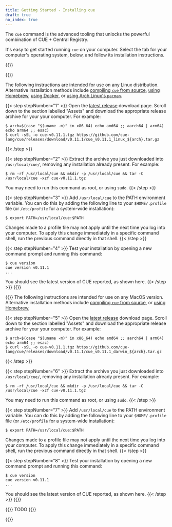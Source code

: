 ```yaml
---
title: Getting Started - Installing cue
draft: true
no_index: true
---
```


The `cue` command is the advanced tooling that unlocks the powerful combination
of CUE + Central Registry.

It's easy to get started running `cue` on your computer.
Select the tab for your computer's operating system, below, and follow its
installation instructions.

{{<tabs>}}

{{<tab name="Linux">}}

The following instructions are intended for use on any Linux distribution.
Alternative installation methods include
[compiling `cue` from source](FIXME),
[using Homebrew](FIXME),
[using Docker](FIXME),
or [using Arch Linux's `pacman`](FIXME).

{{< step stepNumber="1" >}}
Open the [latest release](https://github.com/cue-lang/cue/releases/latest)
download page.
Scroll down to the section labelled "Assets" and download the appropriate
release archive for your your computer. For example:
```text { title="TERMINAL" type="terminal" codeToCopy="YXJjaD0kKGNhc2UgIiQodW5hbWUgLW0pIiBpbiB4ODZfNjQpIGVjaG8gYW1kNjQgOzsgYWFyY2g2NCB8IGFybTY0KSBlY2hvIGFybTY0IDs7IGVzYWMpCmN1cmwgLXNTTCAtbyBjdWUtdjAuMTEuMS50Z3ogaHR0cHM6Ly9naXRodWIuY29tL2N1ZS1sYW5nL2N1ZS9yZWxlYXNlcy9kb3dubG9hZC92MC4xMS4xL2N1ZV92MC4xMS4xX2xpbnV4XyR7YXJjaH0udGFyLmd6" }
$ arch=$(case "$(uname -m)" in x86_64) echo amd64 ;; aarch64 | arm64) echo arm64 ;; esac)
$ curl -sSL -o cue-v0.11.1.tgz https://github.com/cue-lang/cue/releases/download/v0.11.1/cue_v0.11.1_linux_${arch}.tar.gz
```
{{< /step >}}

{{< step stepNumber="2" >}}
Extract the archive you just downloaded into `/usr/local/cue/`, removing any
installation already present. For example:
```text { title="TERMINAL" type="terminal" codeToCopy="cm0gLXJmIC91c3IvbG9jYWwvY3VlICYmIG1rZGlyIC1wIC91c3IvbG9jYWwvY3VlICYmIHRhciAtQyAvdXNyL2xvY2FsL2N1ZSAteHpmIGN1ZS12MC4xMS4xLnRneg==" }
$ rm -rf /usr/local/cue && mkdir -p /usr/local/cue && tar -C /usr/local/cue -xzf cue-v0.11.1.tgz
```
You may need to run this command as root, or using `sudo`.
{{< /step >}}

{{< step stepNumber="3" >}}
Add `/usr/local/cue` to the PATH environment variable.
You can do this by adding the following line to your `$HOME/.profile` file (or
`/etc/profile` for a system-wide installation):
```text { title="TERMINAL" type="terminal" codeToCopy="ZXhwb3J0IFBBVEg9L3Vzci9sb2NhbC9jdWU6JFBBVEg=" }
$ export PATH=/usr/local/cue:$PATH
```
Changes made to a profile file may not apply until the next time you log into
your computer. To apply this change immediately in a specific command shell,
run the previous command directly in that shell.
{{< /step >}}

{{< step stepNumber="4" >}}
Test your installation by opening a new command prompt and running this command:
```text { title="TERMINAL" type="terminal" codeToCopy="Y3VlIHZlcnNpb24=" }
$ cue version
cue version v0.11.1
...
```
You should see the latest version of CUE reported, as shown here.
{{< /step >}}
{{</tab>}}

{{<tab name="MacOS">}}
The following instructions are intended for use on any MacOS version.
Alternative installation methods include
[compiling `cue` from source](FIXME),
or [using Homebrew](FIXME),

{{< step stepNumber="5" >}}
Open the [latest release](https://github.com/cue-lang/cue/releases/latest)
download page.
Scroll down to the section labelled "Assets" and download the appropriate
release archive for your your computer. For example:
```text { title="TERMINAL" type="terminal" codeToCopy="YXJjaD0kKGNhc2UgIiQodW5hbWUgLW0pIiBpbiB4ODZfNjQpIGVjaG8gYW1kNjQgOzsgYWFyY2g2NCB8IGFybTY0KSBlY2hvIGFybTY0IDs7IGVzYWMpCmN1cmwgLXNTTCAtbyBjdWUtdjAuMTEuMS50Z3ogaHR0cHM6Ly9naXRodWIuY29tL2N1ZS1sYW5nL2N1ZS9yZWxlYXNlcy9kb3dubG9hZC92MC4xMS4xL2N1ZV92MC4xMS4xX2Rhcndpbl8ke2FyY2h9LnRhci5neg==" }
$ arch=$(case "$(uname -m)" in x86_64) echo amd64 ;; aarch64 | arm64) echo arm64 ;; esac)
$ curl -sSL -o cue-v0.11.1.tgz https://github.com/cue-lang/cue/releases/download/v0.11.1/cue_v0.11.1_darwin_${arch}.tar.gz
```
{{< /step >}}

{{< step stepNumber="6" >}}
Extract the archive you just downloaded into `/usr/local/cue/`, removing any
installation already present. For example:
```text { title="TERMINAL" type="terminal" codeToCopy="cm0gLXJmIC91c3IvbG9jYWwvY3VlICYmIG1rZGlyIC1wIC91c3IvbG9jYWwvY3VlICYmIHRhciAtQyAvdXNyL2xvY2FsL2N1ZSAteHpmIGN1ZS12MC4xMS4xLnRneg==" }
$ rm -rf /usr/local/cue && mkdir -p /usr/local/cue && tar -C /usr/local/cue -xzf cue-v0.11.1.tgz
```
You may need to run this command as root, or using `sudo`.
{{< /step >}}

{{< step stepNumber="7" >}}
Add `/usr/local/cue` to the PATH environment variable.
You can do this by adding the following line to your `$HOME/.profile` file (or
`/etc/profile` for a system-wide installation):
```text { title="TERMINAL" type="terminal" codeToCopy="ZXhwb3J0IFBBVEg9L3Vzci9sb2NhbC9jdWU6JFBBVEg=" }
$ export PATH=/usr/local/cue:$PATH
```
Changes made to a profile file may not apply until the next time you log into
your computer. To apply this change immediately in a specific command shell,
run the previous command directly in that shell.
{{< /step >}}

{{< step stepNumber="8" >}}
Test your installation by opening a new command prompt and running this command:
```text { title="TERMINAL" type="terminal" codeToCopy="Y3VlIHZlcnNpb24=" }
$ cue version
cue version v0.11.1
...
```
You should see the latest version of CUE reported, as shown here.
{{< /step >}}
{{</tab>}}

{{<tab name="Windows">}}
TODO
{{</tab>}}

{{</tabs>}}

<!--
- [Installation on Linux, MacOS, or Windows Subsystem for Linux](#installation-on-linux-macos-or-windows-subsystem-for-linux)
- [Installation on Windows PowerShell](#installation-on-windows-powershell)

## Installation on Linux, MacOS, or Windows Subsystem for Linux

To install the `cue` command on a Linux, MacOS, or Windows Subsystem for Linux
(WSL) operating system, follow these instructions:


Here, we're using `curl` to download the correct files for installation on a
x86-64/AMD64 Linux computer, but you can use any download tool you like.
WSL can use either the Windows or Linux archive, but these instructions
demonstrate an installation using the Linux archive.

{{< step stepNumber="9" >}}
Verify the downloaded file using its checksum in `checksums.txt`:
```text { title="TERMINAL" type="terminal" codeToCopy="Z3JlcCBsaW51eF9hbWQ2NCBjaGVja3N1bXMudHh0IHwgc2hhc3VtIC1hIDI1NiAtYw==" }
$ grep linux_amd64 checksums.txt | shasum -a 256 -c
```

This example is for our AMD64 Linux computer. If your computer is different
then modify the `grep` command to find the filename of the compressed archive
you downloaded.

If the verification fails and doesn't say your downloaded file is "OK" then **stop!**
[Get in touch](#TODO) with the team, and let us help make sure that the
security of your computer isn't at risk.
{{< /step >}}

{{< step stepNumber="10" >}}
Unpack the `cue` command from inside the compressed archive:
```text { title="TERMINAL" type="terminal" codeToCopy="dGFyIHh6ZiBjdWVfdjAuMTEuMV9saW51eF9hbWQ2NC50YXIuZ3ogY3Vl" }
$ tar xzf cue_v0.11.1_linux_amd64.tar.gz cue
```
{{< /step >}}

{{< step stepNumber="11" >}}
Move the `cue` command to a commonly-used directory for programs:
```text { title="TERMINAL" type="terminal" codeToCopy="bWtkaXIgLXAgJEhPTUUvYmluLwptdiBjdWUgJEhPTUUvYmluLw==" }
$ mkdir -p $HOME/bin/
$ mv cue $HOME/bin/
```
{{< /step >}}

{{< step stepNumber="12" >}}
Make sure the program directory is in your `PATH` setting so that you can
invoke `cue` from inside any directory:
```text { title="TERMINAL" type="terminal" codeToCopy="ZWNobyAnZXhwb3J0IFBBVEg9JEhPTUUvYmluOiRQQVRIJyA+PiRIT01FLy5wcm9maWxl" }
$ echo 'export PATH=$HOME/bin:$PATH' >>$HOME/.profile
```
{{< /step >}}

{{< step stepNumber="13" >}}
Restart your terminal program to pick up the `PATH` setting changes, and check
you can run `cue` successfully:
```text { title="TERMINAL" type="terminal" codeToCopy="Y3VlIHZlcnNpb24=" }
$ cue version
```
{{< /step >}}

## Installation on Windows PowerShell

FIXME: I don't /think/ this can be written using PowerShell, given the
preprocessor's current facilities.

Idea: move to a more narrative:
- "download the file to your computer"
- "unpack the `cue.exe` file using your usual zip file program"
- ... style?

---

<! - -
These instructions are adapted from a ChatGPT response to the following prompt,
modified to match the presentation, style, and flow of the previous section:

  Please give me step by step instructions for a Windows computer running PowerShell, explaining:
  - how to download the zip file at
	https://github.com/cue-lang/cue/releases/download/v0.11.1/cue_v0.11.1_windows_amd64.zip
	that contains a command-line tool called "cue.exe"
  - how to download the "checksums.txt" file from
	https://github.com/cue-lang/cue/releases/download/v0.11.1/checksums.txt
    that contains the SHA256 checksum of several files including the zip file
  - how to check the SHA256 checksum of the downloaded zip file
  - how to unpack the "cue.exe" tool
  - how to persistently add the tool to the PowerShell's path setting so that
    "cue.exe" can be invoked from any directory.
- ->

To install the `cue.exe` command on a Windows computer using PowerShell, follow
these instructions:

{{< step stepNumber="14" >}}
Open PowerShell by press Win+X and selecting "Windows Terminal" or "PowerShell".

You can also search for "PowerShell" in the Start menu.
{{< /step >}}

{{< step stepNumber="15" >}}
Open the [latest release](https://github.com/cue-lang/cue/releases/latest)
download page.

Fetch the zip file that's suitable for your computer, along with the
`checksums.txt` file:
```text { title="TERMINAL" type="terminal"  }
Invoke-WebRequest -Uri "https://github.com/cue-lang/cue/releases/download/${CUELANG_CUE_LATEST}/cue_${CUELANG_CUE_LATEST}_windows_amd64.zip" -OutFile "cue_${CUELANG_CUE_LATEST}_windows_amd64.zip"
Invoke-WebRequest -Uri "https://github.com/cue-lang/cue/releases/download/${CUELANG_CUE_LATEST}/checksums.txt" -OutFile "checksums.txt"
```

**FIXME: we can't get CUELANG_CUE_LATEST interpolation outside a real `script`
block; but when using script blocks (even marked with `#norun`) the parsing
fails on certain PowerShell commands - e.g. the checksum conditional in the
next step.**
{{< /step >}}

{{< step stepNumber="16" >}}
Verify the downloaded zip file using its checksum in `checksums.txt`:

```text { title="TERMINAL" type="terminal"  }
$checksum = Select-String -Path "checksums.txt" -Pattern "cue_${CUELANG_CUE_LATEST}_windows_amd64.zip" | ForEach-Object { $_.Line.Split(" ")[0] }
$fileChecksum = Get-FileHash -Path "cue_${CUELANG_CUE_LATEST}_windows_amd64.zip" -Algorithm SHA256 | Select-Object -ExpandProperty Hash
if ($fileChecksum -eq $checksum) {
    Write-Host "Checksum matches!"
} else {
    Write-Host "Checksum does not match!"
}
```

This example is for our AMD64 Windows computer. If your Windows computer has a
different architecture then modify both commands to reflect the name of the zip
file you downloaded.

If the verification fails and doesn't say your checksum matches then **stop!**
[Get in touch](#TODO) with the team, and let us help make sure that the
security of your computer isn't at risk.
{{< /step >}}

{{< step stepNumber="17" >}}
Unpack the `cue.exe` command from inside the zip file into a directory of your
choice.

Here, we choose the directory `C:\Tools`:

```text { title="TERMINAL" type="terminal"  }
mkdir C:\Tools
Expand-Archive -Path "cue_${CUELANG_CUE_LATEST}_windows_amd64.zip" -DestinationPath "C:\Tools"
Get-ChildItem "C:\Tools"
```

This example uses the `Expand-Archive` command, which extracts all the files
contained inside a zip file. The last command should list the `cue.exe` file,
along with some additional documentation files that you can safely delete.
{{< /step >}}

{{< step stepNumber="18" >}}
To make `cue.exe` accessible from any directory in PowerShell you need to add
its directory to the system’s PATH environment variable.

This example uses `C:\Tools` again, but you should update it to match the
directory you used in the previous step:
```text { title="TERMINAL" type="terminal"  }
[System.Environment]::SetEnvironmentVariable("Path", $env:Path + ";C:\Tools", [System.EnvironmentVariableTarget]::Machine)
```
{{< /step >}}
{{< step stepNumber="19" >}}
Open a new PowerShell window to make sure the changes to the PATH have taken
effect.

In the new PowerShell session, run the following command to check if `cue.exe`
is accessible globally:
```text { title="TERMINAL" type="terminal" codeToCopy="Y3VlLmV4ZSB2ZXJzaW9u" }
$ cue.exe version
```
{{< /step >}}
-->
